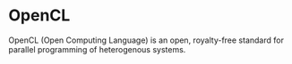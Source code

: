 # OpenCL

OpenCL (Open Computing Language) is an open, royalty-free standard for parallel programming of heterogenous systems.
